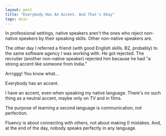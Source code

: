 ```yaml
---
layout: post
title: "Everybody Has An Accent. And That's Okay"
tags: misc
---
```


In professional settings, native speakers aren't the ones who reject non-native speakers by their speaking skills. Other non-native speakers are.

The other day I referred a friend (with good English skills. B2, probably) to the same software agency I was working with. He got rejected. The recruiter (another non-native speaker) rejected him because he had "a strong accent like someone from India."

Arrrggg! You know what...

Everybody has an accent.

I have an accent, even when speaking my native language. There's no such thing as a neutral accent, maybe only on TV and in films.

The purpose of learning a second language is communication, not perfection.

Fluency is about connecting with others, not about making 0 mistakes. And, at the end of the day, nobody speaks perfectly in any language.
